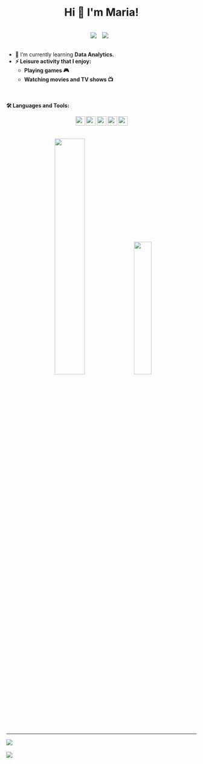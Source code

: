 <h1 align="center">Hi 👋 I'm Maria!</h1>

<br />

<div align="center" class='container'>
<a href="https://kaggle.com/mariardya"><img style="height: auto;" class="img" src="https://img.shields.io/badge/Kaggle-20BEFF?style=for-the-badge&logo=Kaggle&logoColor=white"><a/> &ensp;
<a href="https://www.hackerrank.com/profile/mariardya"><img style="height: auto;" class="img" src="https://img.shields.io/badge/-Hackerrank-2EC866?style=for-the-badge&logo=HackerRank&logoColor=white"><a/> &ensp;
</div>

<br/>

- 🌱 I’m currently learning <b>Data Analytics.
- ⚡ Leisure activity that I enjoy:
     - Playing games 🎮
     - Watching movies and TV shows 📺

<br />

🛠️ Languages and Tools:

<p align="center">
  <img height="25" src="https://img.shields.io/badge/Python-3776AB?style=for-the-badge&logo=python&logoColor=white">
  <img height="25" src="https://img.shields.io/badge/Colab-F9AB00?style=for-the-badge&logo=googlecolab&color=525252">
  <img height="25" src="https://img.shields.io/badge/MySQL-005C84?style=for-the-badge&logo=mysql&logoColor=white">
  <img height="25" src="https://img.shields.io/badge/Tableau-E97627?style=for-the-badge&logo=Tableau&logoColor=white">
  <img height="25" src="https://img.shields.io/badge/Google%20Analytics-E37400?style=for-the-badge&logo=google%20analytics&logoColor=white">
</p>

<br />

<div align="center" class='container'>
<img style="height: auto; width: 40%;" class="img" src="https://github-readme-stats.vercel.app/api?username=mariardya&show_icons=true&theme=radical" />
&nbsp;
&nbsp;
<img style="height: auto; width: 30%;" class="img" src="https://github-readme-stats.vercel.app/api/top-langs/?username=mariardya&theme=radical&langs_count=8&layout=compact" /></div>
</div>

<hr>

<div align="center" style="display: flex; flex-direction: row;">
 <img class="img" src="https://lanyard-profile-readme.vercel.app/api/660791014658670625?theme=dark&bg=111b2c&animated=true&hideDiscrim=true&borderRadius=10px&idleMessage=Probably%20doing%20something%20else..." />
</div>

<br />

<div align="center" style="display: flex; flex-direction: row;">
 <img class="img" src="https://spotify-recently-played-readme.vercel.app/api?user=mariardya" />
</div>
